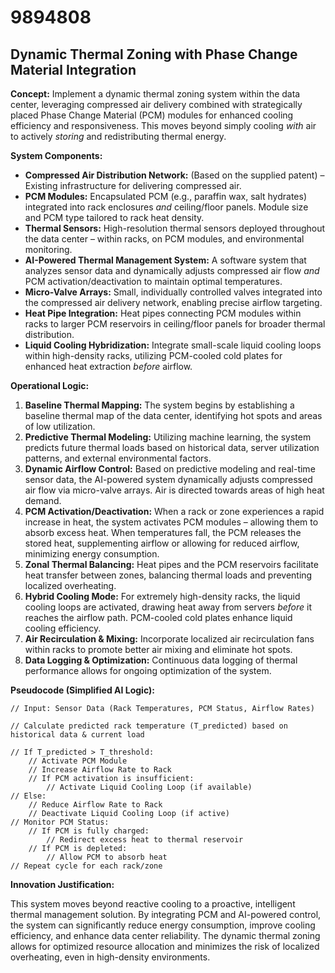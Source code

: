 # 9894808

## Dynamic Thermal Zoning with Phase Change Material Integration

**Concept:** Implement a dynamic thermal zoning system within the data center, leveraging compressed air delivery combined with strategically placed Phase Change Material (PCM) modules for enhanced cooling efficiency and responsiveness. This moves beyond simply cooling *with* air to actively *storing* and redistributing thermal energy.

**System Components:**

*   **Compressed Air Distribution Network:** (Based on the supplied patent) – Existing infrastructure for delivering compressed air.
*   **PCM Modules:** Encapsulated PCM (e.g., paraffin wax, salt hydrates) integrated into rack enclosures *and* ceiling/floor panels. Module size and PCM type tailored to rack heat density.
*   **Thermal Sensors:** High-resolution thermal sensors deployed throughout the data center – within racks, on PCM modules, and environmental monitoring.
*   **AI-Powered Thermal Management System:**  A software system that analyzes sensor data and dynamically adjusts compressed air flow *and* PCM activation/deactivation to maintain optimal temperatures.
*   **Micro-Valve Arrays:**  Small, individually controlled valves integrated into the compressed air delivery network, enabling precise airflow targeting.
*   **Heat Pipe Integration:** Heat pipes connecting PCM modules within racks to larger PCM reservoirs in ceiling/floor panels for broader thermal distribution.
*   **Liquid Cooling Hybridization:** Integrate small-scale liquid cooling loops within high-density racks, utilizing PCM-cooled cold plates for enhanced heat extraction *before* airflow.

**Operational Logic:**

1.  **Baseline Thermal Mapping:** The system begins by establishing a baseline thermal map of the data center, identifying hot spots and areas of low utilization.
2.  **Predictive Thermal Modeling:** Utilizing machine learning, the system predicts future thermal loads based on historical data, server utilization patterns, and external environmental factors.
3.  **Dynamic Airflow Control:** Based on predictive modeling and real-time sensor data, the AI-powered system dynamically adjusts compressed air flow via micro-valve arrays. Air is directed towards areas of high heat demand.
4.  **PCM Activation/Deactivation:** When a rack or zone experiences a rapid increase in heat, the system activates PCM modules – allowing them to absorb excess heat.  When temperatures fall, the PCM releases the stored heat, supplementing airflow or allowing for reduced airflow, minimizing energy consumption.
5.  **Zonal Thermal Balancing:** Heat pipes and the PCM reservoirs facilitate heat transfer between zones, balancing thermal loads and preventing localized overheating.
6.  **Hybrid Cooling Mode:** For extremely high-density racks, the liquid cooling loops are activated, drawing heat away from servers *before* it reaches the airflow path. PCM-cooled cold plates enhance liquid cooling efficiency.
7.  **Air Recirculation & Mixing:** Incorporate localized air recirculation fans within racks to promote better air mixing and eliminate hot spots.
8.  **Data Logging & Optimization:** Continuous data logging of thermal performance allows for ongoing optimization of the system.



**Pseudocode (Simplified AI Logic):**

```
// Input: Sensor Data (Rack Temperatures, PCM Status, Airflow Rates)

// Calculate predicted rack temperature (T_predicted) based on historical data & current load

// If T_predicted > T_threshold:
    // Activate PCM Module
    // Increase Airflow Rate to Rack
    // If PCM activation is insufficient:
        // Activate Liquid Cooling Loop (if available)
// Else:
    // Reduce Airflow Rate to Rack
    // Deactivate Liquid Cooling Loop (if active)
// Monitor PCM Status:
    // If PCM is fully charged:
        // Redirect excess heat to thermal reservoir
    // If PCM is depleted:
        // Allow PCM to absorb heat
// Repeat cycle for each rack/zone
```

**Innovation Justification:**

This system moves beyond reactive cooling to a proactive, intelligent thermal management solution. By integrating PCM and AI-powered control, the system can significantly reduce energy consumption, improve cooling efficiency, and enhance data center reliability. The dynamic thermal zoning allows for optimized resource allocation and minimizes the risk of localized overheating, even in high-density environments.